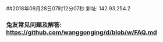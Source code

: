 ##2018年09月28日07时12分07秒 新址: 142.93.254.2
### 兔友常见问题及解答: https://github.com/wanggonging/d/blob/w/FAQ.md
